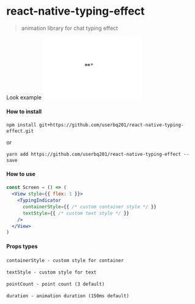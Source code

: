 # react-native-typing-effect
> animation library for chat typing effect

Look example
![example.gif](example.gif)

#### How to install

```
npm install git+https://github.com/userbq201/react-native-typing-effect.git
```
or 
```
yarn add https://github.com/userbq201/react-native-typing-effect --save
```

#### How to use

```jsx
const Screen = () => (
  <View style={{ flex: 1 }}>
    <TypingIndicator
      containerStyle={{ /* custom container style */ }}
      textStyle={{ /* custom text style */ }}
    />
  </View>
)
```

#### Props types

```containerStyle - custom style for container```

```textStyle - custom style for text```

```pointCount - point count (3 default)```

```duration - animation duration (150ms default)```